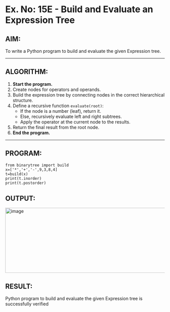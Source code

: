 # Ex. No: 15E - Build and Evaluate an Expression Tree

## AIM:
To write a Python program to build and evaluate the given Expression tree.

---

## ALGORITHM:

1. **Start the program.**
2. Create nodes for operators and operands.
3. Build the expression tree by connecting nodes in the correct hierarchical structure.
4. Define a recursive function `evaluate(root)`:
   - If the node is a number (leaf), return it.
   - Else, recursively evaluate left and right subtrees.
   - Apply the operator at the current node to the results.
5. Return the final result from the root node.
6. **End the program.**

---

## PROGRAM:

```
from binarytree import build
x=['*','+','-',9,3,8,4]
t=build(x)
print(t.inorder)
print(t.postorder)
```

## OUTPUT:
<img width="1125" height="205" alt="image" src="https://github.com/user-attachments/assets/df2c228e-a594-4a28-8a69-0167313f5795" />

## RESULT:

Python program to build and evaluate the given Expression tree is successfully verified


